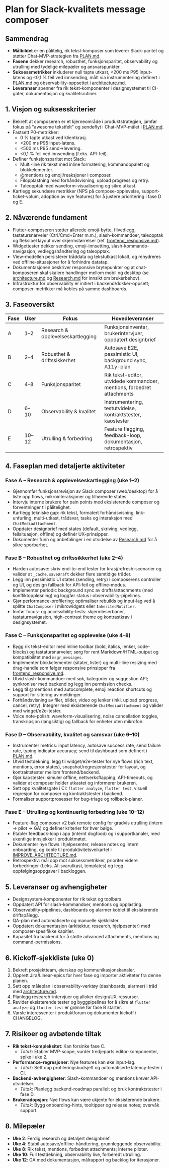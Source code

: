 # Plan for Slack-kvalitets message composer

## Sammendrag
- **Målbildet** er en pålitelig, rik tekst-komposer som leverer Slack-paritet og støtter Chat-MVP-strategien fra [PLAN.md](../PLAN.md).
- **Fasene** dekker research, robusthet, funksjonsparitet, observability og utrulling med tydelige milepæler og ansvarspunkter.
- **Suksessmetrikker** inkluderer null tapte utkast, <200 ms P95 input-latens og <0,1 % feil ved innsending, målt via instrumentering definert i [PLAN.md](../PLAN.md) og observability-oppsettet i [architecture.md](../architecture.md).
- **Leveranser** spenner fra rik tekst-komponenter i designsystemet til CI-gater, dokumentasjon og kvalitetsrutiner.

## 1. Visjon og suksesskriterier
- Bekreft at composeren er et kjerneområde i produktstrategien, jamfør fokus på "awesome tekstfelt" og sendeflyt i Chat-MVP-målet i [PLAN.md](../PLAN.md).
- Fastsett P0-metrikker:
  - 0 % tapte utkast ved klientkrasj.
  - <200 ms P95 input-latens.
  - <500 ms P95 send→levering.
  - <0,1 % feil ved innsending (f.eks. API-feil).
- Definer funksjonsparitet mot Slack:
  - Multi-line rik tekst med inline formatering, kommandopalett og blokkelementer.
  - @mentions og emoji/reaksjoner i composer.
  - Filopplastning med forhåndsvisning, upload progress og retry.
  - Taleopptak med waveform-visualisering og sikre utkast.
- Kartlegg sekundære metrikker (NPS på compose-opplevelse, support-ticket-volum, adoption av nye features) for å justere prioritering i fase D og E.

## 2. Nåværende fundament
- Flutter-composeren støtter allerede emoji-bytte, filvedlegg, tastatursnarveier (Ctrl/Cmd+Enter m.m.), slash-kommandoer, taleopptak og fleksibel layout over skjermstørrelser (ref. [frontend_responsive.md](./frontend_responsive.md)).
- Widgettester dekker sending, emoji-innsetting, slash-kommando-navigasjon, vedleggshåndtering og taleopptak.
- View-modellen persisterer tråddata og tekstutkast lokalt, og rehydreres ved offline-situasjoner for å forhindre datatap.
- Dokumentasjonen beskriver responsive brytepunkter og at chat-komposeren skal skalere handlinger mellom mobil og desktop (se [architecture.md](../architecture.md) og [Research.md](../Research.md) for innsikt om brukerbehov).
- Infrastruktur for observability er initiert i backend/dokker-oppsett; composer-metrikker må kobles på samme dashboards.

## 3. Faseoversikt

| Fase | Uker | Fokus | Hovedleveranser |
| --- | --- | --- | --- |
| A | 1–2 | Research & opplevelseskartlegging | Funksjonsinventar, brukerintervjuer, oppdatert designbrief |
| B | 2–4 | Robusthet & driftssikkerhet | Autosave E2E, pessimistic UI, background sync, A11y-plan |
| C | 4–8 | Funksjonsparitet | Rik tekst-editor, utvidede kommandoer, mentions, forbedret attachments |
| D | 6–10 | Observability & kvalitet | Instrumentering, testutvidelse, kontraktstester, kaostester |
| E | 10–12 | Utrulling & forbedring | Feature flagging, feedback-loop, dokumentasjon, retrospektiv |

## 4. Faseplan med detaljerte aktiviteter
### Fase A – Research & opplevelseskartlegging (uke 1–2)
- Gjennomfør funksjonsrevisjon av Slack composer (web/desktop) for å liste opp flows, mikrointeraksjoner og tilhørende states.
- Intervju interne brukere for pain points med eksisterende composer og forventninger til pålitelighet.
- Kartlegg tekniske gap: rik tekst, formatert forhåndsvisning, link-unfurling, multi-utkast, trådsvar, tasks og interaksjon med `ChatMediaAttachment`.
- Oppdater designbrief med states (default, skriving, vedlegg, feilsituasjon, offline) og definér UX-prinsipper.
- Dokumenter funn og anbefalinger i en utvidelse av [Research.md](../Research.md) for å sikre sporbarhet.

### Fase B – Robusthet og driftssikkerhet (uke 2–4)
- Harden autosave: skriv end-to-end tester for krasj/refresh-scenarier og valider at `_cache.saveDraft` dekker flere samtidige tråder.
- Legg inn pessimistic UI states (sending, retry) i composerens controller og UI, og design fallback for API-feil og offline-modus.
- Implementer periodic background sync av drafts/attachments (med konfliktoppløsning) og loggfør status i observability-pipelines.
- Gjør performance-profilering; optimaliser rebuilds og input-lag ved å splitte `ChatComposer` i mikrowidgets eller `InheritedNotifier`.
- Innfør focus- og accessibility-tests: skjermleserbaner, tastaturnavigasjon, high-contrast theme og kontrastkrav i designsystemet.

### Fase C – Funksjonsparitet og opplevelse (uke 4–8)
- Bygg rik tekst-editor med inline toolbar (bold, italics, lenker, code-blocks) og tastatursnarveier; sørg for rent Markdown/HTML-output og kompatibilitet med `msgr_messages`.
- Implementer blokkelementer (sitater, lister) og multi-line resizing med drag-handle som følger responsive prinsipper fra [frontend_responsive.md](./frontend_responsive.md).
- Utvid slash-kommandoer med søk, kategorier og suggestion API; synkroniser med backend og legg inn permission checks.
- Legg til @mentions med autocomplete, emoji reaction shortcuts og support for sitering av meldinger.
- Forhåndsvisning av filer, bilder, video og lenker (inkl. upload progress, cancel, retry). Integrer med eksisterende `ChatMediaAttachment` og valider med widget/e2e-tester.
- Voice note-polish: waveform-visualisering, noise cancellation toggles, transkripsjon (langsiktig) og fallback for enheter uten mikrofon.

### Fase D – Observability, kvalitet og samsvar (uke 6–10)
- Instrumenter metrics: input latency, autosave success rate, send failure rate, typing indicator accuracy; send til dashboard som definert i [PLAN.md](../PLAN.md).
- Utvid testdekning: legg til widget/e2e-tester for nye flows (rich text, mentions, error states), snapshot/regresjonstester for layout, og kontraktstester mellom frontend/backend.
- Gjør kaostester: simuler offline, nettverksflapping, API-timeouts, og valider at composer holder utkastet og informerer brukeren.
- Sett opp kvalitetsgate i CI: `flutter analyze`, `flutter test`, visuell regresjon for composer og kontraktstester i backend.
- Formaliser supportprosesser for bug-triage og rollback-planer.

### Fase E – Utrulling og kontinuerlig forbedring (uke 10–12)
- Feature-flag composer v2 bak remote config for gradvis utrulling (intern → pilot → GA) og definer kriterier for hver bølge.
- Etabler feedback-loop i app (internt dogfood) og i supportkanaler, med ukentlige innsjekker i produktmøtet.
- Dokumenter nye flows i hjelpesenter, release notes og intern onboarding, og koble til produktivitetsveikartet i [IMPROVE_ARCHITECTURE.md](../IMPROVE_ARCHITECTURE.md).
- Retrospektiv: mål opp mot suksessmetrikker, prioriter videre forbedringer (f.eks. AI-svarutkast, templates) og legg oppfølgingsoppgaver i backloggen.

## 5. Leveranser og avhengigheter
- Designsystem-komponenter for rik tekst og toolbars.
- Oppdatert API for slash-kommandoer, mentions og opplasting.
- Observability-pipelines, dashboards og alarmer koblet til eksisterende driftspålegg.
- QA-plan med automatiserte og manuelle sjekklister.
- Oppdatert dokumentasjon (arkitektur, research, hjelpesenter) med composer-spesifikke kapitler.
- Kapasitet fra backend for å støtte advanced attachments, mentions og command-permissions.

## 6. Kickoff-sjekkliste (uke 0)
1. Bekreft prosjektteam, eierskap og kommunikasjonskanaler.
2. Opprett Jira/Linear-epics for hver fase og importer aktiviteter fra denne planen.
3. Sett opp måleplan i observability-verktøy (dashboards, alarmer) i tråd med [architecture.md](../architecture.md).
4. Planlegg research-intervjuer og alloker design/UX-ressurser.
5. Revider eksisterende tester og byggpipelines for å sikre at `flutter analyze` og `flutter test` er grønne før fase B starter.
6. Varsle interessenter i produktforum og dokumenter kickoff i CHANGELOG.

## 7. Risikoer og avbøtende tiltak
- **Rik tekst-kompleksitet**: Kan forsinke fase C.
  - *Tiltak*: Etabler MVP-scope, vurdér tredjeparts editor-komponenter, spike i uke 2.
- **Performance-regresjoner**: Nye features kan øke input-lag.
  - *Tiltak*: Sett opp profileringsbudsjett og automatiserte latency-tester i CI.
- **Backend-avhengigheter**: Slash-kommandoer og mentions krever API-utvidelser.
  - *Tiltak*: Planlegg backend-roadmap parallelt og bruk kontraktstester i fase D.
- **Brukeradopsjon**: Nye flows kan være ukjente for eksisterende brukere.
  - *Tiltak*: Bygg onboarding-hints, tooltipper og release notes; overvåk support.

## 8. Milepæler
- **Uke 2**: Ferdig research og detaljert designbrief.
- **Uke 4**: Stabil autosave/offline-håndtering, grunnleggende observability.
- **Uke 8**: Rik tekst, mentions, forbedret attachments; interne piloter.
- **Uke 10**: Full testdekning, observability live, forberedt utrulling.
- **Uke 12**: GA med dokumentasjon, målrapport og backlog for iterasjoner.

